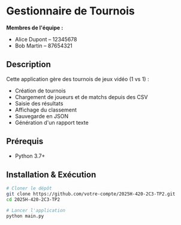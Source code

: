 # Gestionnaire de Tournois

**Membres de l'équipe :**
- Alice Dupont – 12345678
- Bob Martin – 87654321

## Description
Cette application gère des tournois de jeux vidéo (1 vs 1) :
- Création de tournois
- Chargement de joueurs et de matchs depuis des CSV
- Saisie des résultats
- Affichage du classement
- Sauvegarde en JSON
- Génération d'un rapport texte

## Prérequis
- Python 3.7+

## Installation & Exécution
```bash
# Cloner le dépôt
git clone https://github.com/votre-compte/2025H-420-2C3-TP2.git
cd 2025H-420-2C3-TP2

# Lancer l'application
python main.py